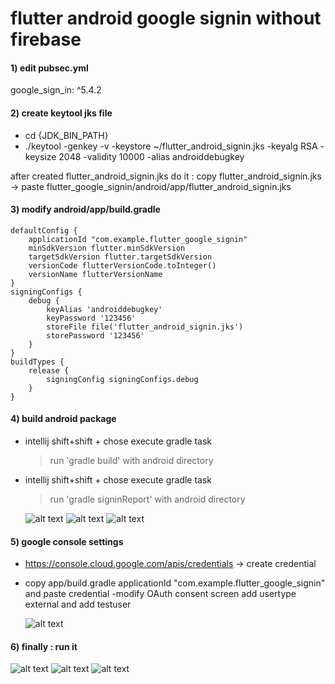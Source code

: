 # flutter android google signin without firebase

#### 1) edit pubsec.yml
  google_sign_in: ^5.4.2

#### 2) create keytool jks file 
  - cd {JDK_BIN_PATH}
  - ./keytool -genkey -v -keystore ~/flutter_android_signin.jks -keyalg RSA -keysize 2048 -validity 10000 -alias androiddebugkey

  after created flutter_android_signin.jks 
  do it : copy flutter_android_signin.jks -> paste flutter_google_signin/android/app/flutter_android_signin.jks

#### 3) modify android/app/build.gradle
    
    defaultConfig {
        applicationId "com.example.flutter_google_signin"
        minSdkVersion flutter.minSdkVersion
        targetSdkVersion flutter.targetSdkVersion
        versionCode flutterVersionCode.toInteger()
        versionName flutterVersionName
    }
    signingConfigs {
        debug {
            keyAlias 'androiddebugkey'
            keyPassword '123456'
            storeFile file('flutter_android_signin.jks')
            storePassword '123456'
        }
    }
    buildTypes {
        release {
            signingConfig signingConfigs.debug
        }
    }

#### 4) build android package
 - intellij shift+shift + chose execute gradle task
   >run 'gradle build' with android directory
   
 - intellij shift+shift + chose execute gradle task
   >run 'gradle signinReport' with android directory

   ![alt text](https://github.com/vuraltamer/flutter_google_signin/blob/main/files/4_build_gradle_1.png)
   ![alt text](https://github.com/vuraltamer/flutter_google_signin/blob/main/files/4_build_gradle_2.png)
   ![alt text](https://github.com/vuraltamer/flutter_google_signin/blob/main/files/4_build_gradle_3.png)

#### 5) google console settings 
 - https://console.cloud.google.com/apis/credentials -> create credential
 - copy app/build.gradle applicationId "com.example.flutter_google_signin" and paste credential
 -modify OAuth consent screen add usertype external and add testuser

   ![alt text](https://raw.githubusercontent.com/vuraltamer/flutter_google_signin/main/files/5_google_console_settings.png)

#### 6) finally : run it

   ![alt text](https://raw.githubusercontent.com/vuraltamer/flutter_google_signin/main/files/6_finally_1.png)
   ![alt text](https://raw.githubusercontent.com/vuraltamer/flutter_google_signin/main/files/6_finally_2.png)
   ![alt text](https://raw.githubusercontent.com/vuraltamer/flutter_google_signin/main/files/6_finally_3.png)
